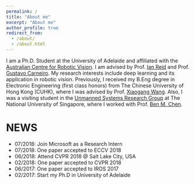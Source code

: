 ```yaml
---
permalink: /
title: "About me"
excerpt: "About me"
author_profile: true
redirect_from: 
  - /about/
  - /about.html
---
```


I am a Ph.D. Student at the University of Adelaide and affiliated with the [Australian Centre for Robotic Vision](https://www.roboticvision.org/). I am advised by Prof. [Ian Reid](https://cs.adelaide.edu.au/~ianr/) and Prof. [Gustavo Carneiro](https://cs.adelaide.edu.au/~carneiro/). My research interests include deep learning and its application in robotic vision. Previously, I received my B.Eng degree in Electronic Engineering (first class honors) from The Chinese University of Hong Kong (CUHK), where I was advised by Prof. [Xiaogang Wang](http://www.ee.cuhk.edu.hk/~xgwang/). Also, I was a visiting student in the [Unmanned Systems Research Group](http://uav.ece.nus.edu.sg/) at The National University of Singapore, where I worked with Prof. [Ben M. Chen](http://uav.ece.nus.edu.sg/~bmchen/).

NEWS
======

* 07/2018: Join Microsoft as a Research Intern
* 07/2018: One paper accepted to ECCV 2018
* 06/2018: Attend CVPR 2018 @ Salt Lake City, USA
* 02/2018: One paper accepted to CVPR 2018
* 06/2017: One paper accepted to IROS 2017
* 02/2017: Start my Ph.D in University of Adelaide



